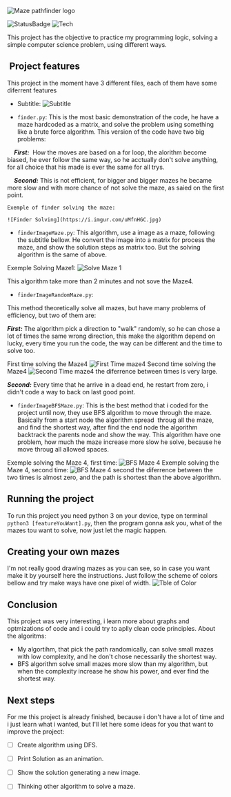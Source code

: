 ![Maze pathfinder logo](https://i.imgur.com/d0JN8qJ.jpg')

  
  

![StatusBadge](https://badgen.net/badge/Status/Finished/green)  ![Tech](https://badgen.net/badge/Tech/Python/blue)

  

This project has the objective to practice my programming logic, solving a simple computer science problem, using different ways.

  

##  Project features

  

This project in the moment have 3 different files, each of them have some diferrent features

- Subtitle:
![Subtitle](https://i.imgur.com/4ijJBTZ.jpg)
  

- `finder.py`: This is the most basic demonstration of the code, he have a maze hardcoded as a matrix, and solve the problem using something like a brute force algorithm. This version of the code have two big problems:

    ***First:***  How the moves are based on a for loop, the alorithm become biased, he ever follow the same way, so he acctually don't solve anything, for all choice that his made is ever the same for all trys.

    ***Second:*** This is not efficient, for bigger and bigger mazes he became more slow and with more chance of not solve the maze, as saied on the first point.
	
	Exemple of finder solving the maze:
	
	![Finder Solving](https://i.imgur.com/uMfnHGC.jpg)

  

- `finderImageMaze.py`: This algorithm, use a image as a maze, following the subtitle bellow. He convert the image into a matrix for process the maze, and show the solution steps as matrix too. But the solving algorithm is the same of above.

Exemple Solving Maze1:
![Solve Maze 1](https://i.imgur.com/0HotLkc.jpg)

This algorithm take more than 2 minutes and not sove the Maze4.

  

- `finderImageRandomMaze.py`:

This method theoretically solve all mazes, but have many problems of efficiency, but two of them are:

  

***First:*** The algorithm pick a direction to "walk" randomly, so he can chose a lot of times the same wrong direction, this make the algorithm depend on lucky, every time you run the code, the way can be different and the time to solve too.

First time solving the Maze4
![First Time maze4](https://i.imgur.com/3AUr0Xo.jpg)
Second time solving the Maze4
![Second Time maze4](https://i.imgur.com/GrZFLiE.jpg)
the diferrence between times is very large.

  

***Second:*** Every time that he arrive in a dead end, he restart from zero, i didn't code a way to back on last good point.

  

- `finderImageBFSMaze.py`: This is the best method that i coded for the project until now, they use BFS algorithm to move through the maze. Basically from a start node the algorithm spread  throug all the maze, and find the shortest way, after find the end node the algorithm backtrack the parents node and show the way. This algorithm have one problem, how much the maze increase more slow he solve, because he move throug all allowed spaces.

Exemple solving the Maze 4, first time:
![BFS Maze 4](https://i.imgur.com/uwzFm5c.jpg)
Exemple solving the Maze 4, second time:
![BFS Maze 4 second](https://i.imgur.com/JG5szoX.jpg)
the diferrence between the two times is almost zero, and the path is shortest than the above algorithm.
  

## Running the project

  

To run this project you need python 3 on your device, type on terminal `python3 [featureYouWant].py`, then the program gonna ask you, what of the mazes tou want to solve, now just let the magic happen.

  

## Creating your own mazes

  

I'm not really good drawing mazes as you can see, so in case you want make it by yourself here the instructions. Just follow the scheme of colors bellow and try make ways have one pixel of width.
![Tble of Color](https://i.imgur.com/Ht3m2pr.jpg)

## Conclusion
This project was very interesting, i learn more about graphs and optmizations of code and i could try to aplly clean code principles. About the algoritms:
- My algortihm, that pick the path randomically, can solve small mazes with low complexity, and he don't chose necessarily the shortest way.
- BFS algorithm solve small mazes more slow than my algorithm, but when the complexity increase he show his power, and ever find the shortest way.

## Next steps
For me this project is already finished, because i don't have a lot of time and i just learn what i wanted, but I'll let here some ideas for you that want to improve the project:
- [ ] Create algorithm using DFS.
- [ ] Print Solution as an animation.
- [ ] Show the solution generating a new image.
- [ ] Thinking other algorithm to solve a maze.

